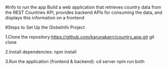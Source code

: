 #Info to run the app
Build a web application that retrieves country data from the REST Countries API, provides backend APIs for consuming the data, and displays this information on a frontend

#Steps to Set Up the GlobeInfo Project

1.Clone the repository:https://github.com/karunakarrr/country_app.git
git clone 

2.Install dependencies:
npm install

3.Run the application (frontend & backend): 
cd server
npm run both
